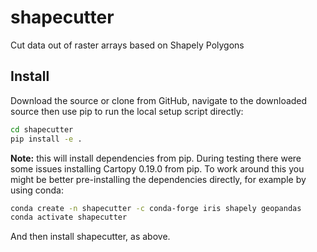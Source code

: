 # shapecutter
Cut data out of raster arrays based on Shapely Polygons


## Install

Download the source or clone from GitHub, navigate to the downloaded source then use pip to run the local setup script directly:

```bash
cd shapecutter
pip install -e .
```

**Note:** this will install dependencies from pip. During testing there were some issues installing Cartopy 0.19.0 from pip. To work around this you might be better pre-installing the dependencies directly, for example by using conda:

```bash
conda create -n shapecutter -c conda-forge iris shapely geopandas
conda activate shapecutter
```

And then install shapecutter, as above.
